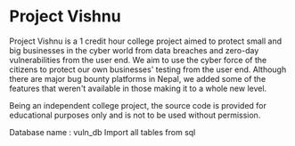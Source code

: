 # Project Vishnu

Project Vishnu is a 1 credit hour college project aimed to protect small and big businesses in the cyber world from data breaches and zero-day vulnerabilities from the user end. We aim to use the cyber force of the citizens to protect our own businesses' testing from the user end. Although there are major bug bounty platforms in Nepal, we added some of the features that weren't available in those making it to a whole new level.

Being an independent college project, the source code is provided for educational purposes only and is not to be used without permission.


Database name : vuln_db
Import all tables from sql
